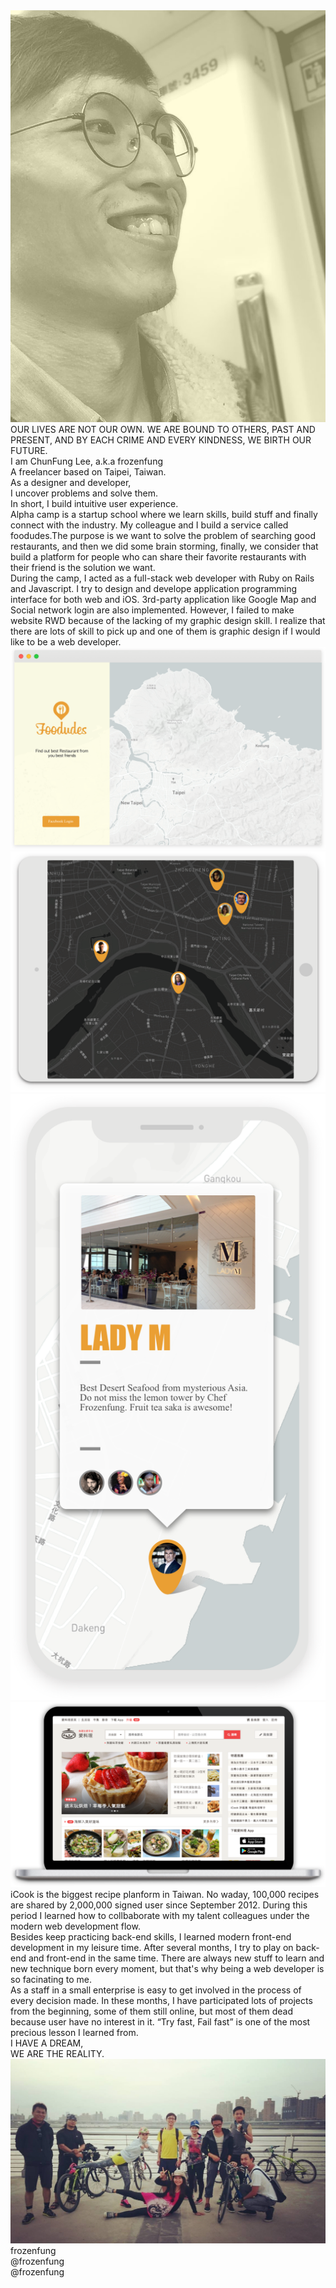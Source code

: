 <div id="preload-page"></div>
<div id="fullpage">
  <div class="section">
    <div class="container intro">
      <div class="decorater-one"></div>
      <div class="decorater-two"></div>
      <div class="selfie">
        <img src='images/intro/selfie.png' />
      </div>
      <div class="quote">OUR LIVES ARE NOT OUR OWN. WE ARE BOUND TO OTHERS, PAST AND PRESENT, AND BY EACH CRIME AND EVERY KINDNESS, WE BIRTH OUR FUTURE.
      </div>
      <div class="blank">
      </div>
      <div class="profile">
        I am ChunFung Lee, a.k.a frozenfung
        <br/>
        A freelancer based on Taipei, Taiwan.
        <br/>
        As a designer and developer,
        <br/>
        I uncover problems and solve them.
        <br/>
        In short, I build intuitive user experience.
      </div>
    </div>
  </div>
  <!-- Career -->
  <div class="section">
    <div class="container foodudes">
      <div class="decorater-one"></div>
      <div class="paragraph paragraph-one reveal">
        Alpha camp is a startup school where we learn skills, build stuff and finally connect with the industry. My colleague and I build a service called foodudes.The purpose is we want to solve the problem of searching good restaurants, and then we did some brain storming, finally, we consider that build a platform for people who can share their favorite restaurants with their friend is the solution we want.
      </div>
      <div class="paragraph paragraph-three reveal">
        During the camp, I acted as a full-stack web developer with Ruby on Rails and Javascript. I try to design and develope application programming interface for both web and iOS. 3rd-party application like Google Map and Social network login are also implemented. However, I failed to make website RWD because of the lacking of my graphic design skill. I realize that there are lots of skill to pick up and one of them is graphic design if I would like to be a web developer.
      </div>
      <div class="website reveal">
        <img src="images/foodudes/website.png">
      </div>
      <div class="ipad reveal">
        <img src="images/foodudes/ipad.png">
      </div>
      <div class="iphoneX reveal">
        <img src="images/foodudes/iphoneX.png">
      </div>
    </div>
  </div>
  <div class="section">
    <div class="container icook">
      <div class="MBPr reveal">
        <img src="images/icook/MBPr.png">
      </div>
      <div class="decorater-one"></div>
      <div class="paragraph paragraph-one reveal">
        iCook is the biggest recipe planform in Taiwan. No  waday, 100,000 recipes are shared by 2,000,000 signed user since  September 2012. During this period I learned  how to collbaborate with my talent colleagues under the modern web development flow.
      </div>
      <div class="paragraph paragraph-two reveal">
        Besides keep practicing back-end skills, I learned modern front-end development in my leisure time. After several months, I try to play on back-end and front-end in the same time. There are always new stuff to learn and new technique born every moment, but that's why being a web developer is so facinating to me.
      </div>
      <div class="paragraph paragraph-three reveal">
        As a staff in a small enterprise  is easy to get involved in the process of every decision made. In these months, I have participated  lots of projects from the beginning, some of them still online, but most of them dead because user have no interest in it. “Try fast, Fail fast” is one of the most precious lesson I learned from.
      </div>
    </div>
  </div>
  <div class="section">
    <div class="container end">
      <div class="decorater-one"></div>
      <div class="quote reveal">
      I HAVE A DREAM,<br/>
      WE ARE THE REALITY.
      </div>
      <div class="mates reveal">
        <img src="images/end/mates.jpg" />
      </div>
      <div class="contact reveal">
        <i class="fab fa-github"></i>
        <span>frozenfung</span>
        <br/>
        <i class="fab fa-twitter"></i>
        <span>@frozenfung</span>
        <br/>
        <i class="fab fa-medium"></i>
        <span>@frozenfung</span>
      </div>
    </div>
  </div>
</div>
